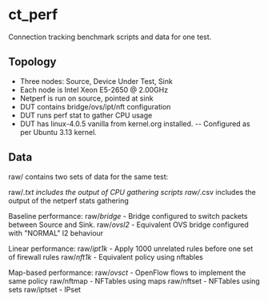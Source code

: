 # ct_perf
Connection tracking benchmark scripts and data for one test.

## Topology

- Three nodes: Source, Device Under Test, Sink
- Each node is Intel Xeon E5-2650 @ 2.00GHz
- Netperf is run on source, pointed at sink
- DUT contains bridge/ovs/ipt/nft configuration
- DUT runs perf stat to gather CPU usage
- DUT has linux-4.0.5 vanilla from kernel.org installed.
-- Configured as per Ubuntu 3.13 kernel.

## Data

raw/ contains two sets of data for the same test:

raw/*.txt includes the output of CPU gathering scripts
raw/*.csv includes the output of the netperf stats gathering

Baseline performance:
raw/*bridge* - Bridge configured to switch packets between Source and Sink.
raw/*ovsl2* - Equivalent OVS bridge configured with "NORMAL" l2 behaviour

Linear performance:
raw/*ipt1k* - Apply 1000 unrelated rules before one set of firewall rules
raw/*nft1k* - Equivalent policy using nftables

Map-based performance:
raw/*ovsct* - OpenFlow flows to implement the same policy
raw/nftmap - NFTables using maps
raw/nftset - NFTables using sets
raw/iptset - IPset
